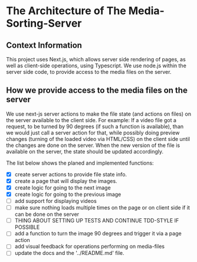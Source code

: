 # The Architecture of The Media-Sorting-Server

## Context Information

This project uses Next.js, which allows server side rendering of pages, as well as client-side operations, using Typescript. We use node.js within the server side code, to provide access to the media files on the server.

## How we provide access to the media files on the server

We use next-js server actions to make the file state (and actions on files) on the server available to the client side. For example: If a video file got a request, to be turned by 90 degrees (if such a function is available), than we would just call a server action for that, while possibly doing preview changes (turning of the loaded video via HTML/CSS) on the client side until the changes are done on the server. When the new version of the file is available on the server, the state should be updated accordingly. 

The list below shows the planed and implemented functions:
- [x] create server actions to provide file state info.
- [x] create a page that will display the images.
- [x] create logic for going to the next image
- [x] create logic for going to the previous image
- [ ] add support for displaying videos
- [ ] make sure nothing loads multiple times on the page or on client side if it can be done on the server
- [ ] THING ABOUT SETTING UP TESTS AND CONTINUE TDD-STYLE IF POSSIBLE
- [ ] add a function to turn the image 90 degrees and trigger it via a page action
- [ ] add visual feedback for operations performing on media-files
- [ ] update the docs and the '../README.md' file.
